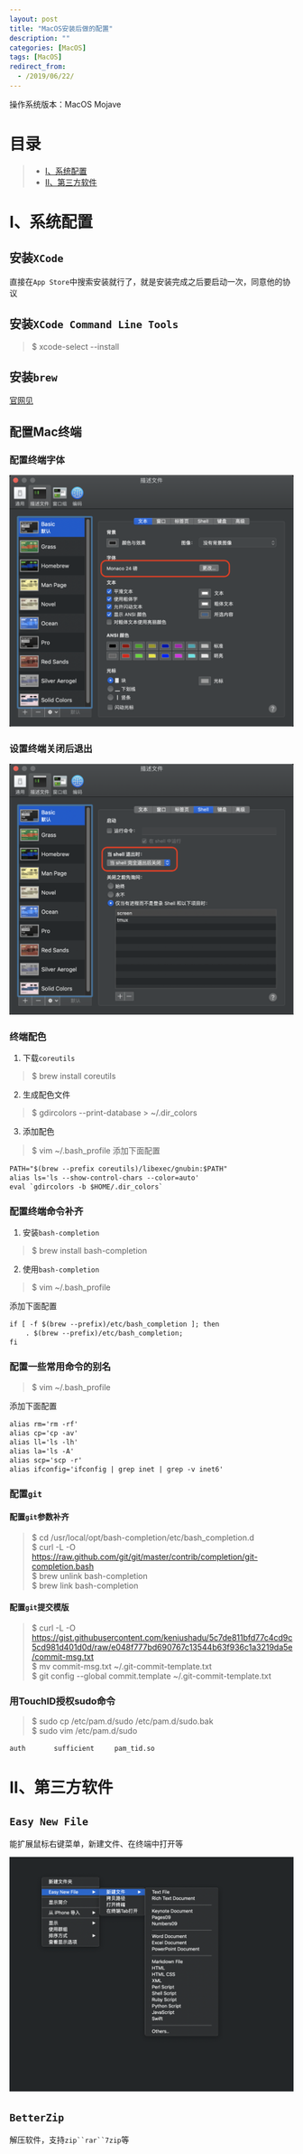 ```yaml
---
layout: post
title: "MacOS安装后做的配置"
description: ""
categories: [MacOS]
tags: [MacOS]
redirect_from:
  - /2019/06/22/
---
```


操作系统版本：MacOS Mojave  

# 目录  

> * [I、系统配置](#one)  
> * [II、第三方软件](#two)  

<a name="one"></a>

# I、系统配置  

## 安装`XCode`  
直接在`App Store`中搜索安装就行了，就是安装完成之后要启动一次，同意他的协议

## 安装`XCode Command Line Tools`  
> $ xcode-select --install  

## 安装`brew`  
[官网见](https://brew.sh/index_zh-cn)  

## 配置Mac终端  

### 配置终端字体  
![file](https://github.com/xuzheyang/xuzheyang.github.io/raw/master/_pic/2019-06-22/1.png)  

### 设置终端关闭后退出  
![file](https://github.com/xuzheyang/xuzheyang.github.io/raw/master/_pic/2019-06-22/2.png)  

### 终端配色  

1. 下载`coreutils`  
> $ brew install coreutils

2. 生成配色文件  
> $ gdircolors --print-database > ~/.dir_colors

3. 添加配色  
> $ vim ~/.bash_profile
添加下面配置  
~~~
PATH="$(brew --prefix coreutils)/libexec/gnubin:$PATH"
alias ls='ls --show-control-chars --color=auto'
eval `gdircolors -b $HOME/.dir_colors`
~~~

### 配置终端命令补齐  

1. 安装`bash-completion`
> $ brew install bash-completion  

2. 使用`bash-completion`  
> $ vim ~/.bash_profile  

添加下面配置  
~~~
if [ -f $(brew --prefix)/etc/bash_completion ]; then 
	. $(brew --prefix)/etc/bash_completion;
fi
~~~

### 配置一些常用命令的别名  

> $ vim ~/.bash_profile  

添加下面配置  
~~~
alias rm='rm -rf'
alias cp='cp -av'
alias ll='ls -lh'
alias la='ls -A'
alias scp='scp -r'
alias ifconfig='ifconfig | grep inet | grep -v inet6'
~~~

### 配置`git`  

#### 配置`git`参数补齐  

> $ cd /usr/local/opt/bash-completion/etc/bash_completion.d  
> $ curl -L -O https://raw.github.com/git/git/master/contrib/completion/git-completion.bash  
> $ brew unlink bash-completion  
> $ brew link bash-completion  

#### 配置`git`提交模版  

> $ curl -L -O https://gist.githubusercontent.com/keniushadu/5c7de811bfd77c4cd9c5cd981d401d0d/raw/e048f777bd690767c13544b63f936c1a3219da5e/commit-msg.txt  
> $ mv commit-msg.txt ~/.git-commit-template.txt  
> $ git config --global commit.template ~/.git-commit-template.txt  

### 用TouchID授权sudo命令  

> $ sudo cp /etc/pam.d/sudo /etc/pam.d/sudo.bak  
> $ sudo vim /etc/pam.d/sudo  

~~~
auth       sufficient     pam_tid.so
~~~

<a name="two"></a>

# II、第三方软件  

## `Easy New File`  

能扩展鼠标右键菜单，新建文件、在终端中打开等  

![file](https://github.com/xuzheyang/xuzheyang.github.io/raw/master/_pic/2019-06-22/3.png)  

## `BetterZip`  

解压软件，支持`zip``rar``7zip`等  



